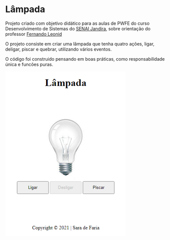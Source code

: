 # Lâmpada

Projeto criado com objetivo didático para as aulas de PWFE do curso Desenvolvimento de Sistemas do [SENAI Jandira](https://jandira.sp.senai.br/), sobre orientação do professor [Fernando Leonid](https://github.com/fernandoleonid)

O projeto consiste em criar uma lâmpada que tenha quatro ações, ligar, deligar, piscar e quebrar, utilizando vários eventos.

O código foi construido pensando em boas práticas, como responsabilidade única e funcões puras. 

![](img/captura2.png)

